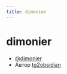 ```yaml
---
title: dimonier
---
```


# dimonier

- [@dimonier](https://t.me/dimonier/)
- Автор [tg2obsidian](https://github.com/dimonier/tg2obsidian)
